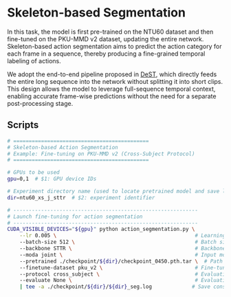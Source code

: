 # Skeleton-based Segmentation

In this task, the model is first pre-trained on the NTU60 dataset and then fine-tuned on the PKU-MMD v2 dataset, updating the entire network. Skeleton-based action segmentation aims to predict the action category for each frame in a sequence, thereby producing a fine-grained temporal labeling of actions.

We adopt the end-to-end pipeline proposed in [DeST](https://github.com/HaoyuJi/LaSA), which directly feeds the entire long sequence into the network without splitting it into short clips. This design allows the model to leverage full-sequence temporal context, enabling accurate frame-wise predictions without the need for a separate post-processing stage.

## Scripts

```bash
# ============================================
# Skeleton-based Action Segmentation
# Example: Fine-tuning on PKU-MMD v2 (Cross-Subject Protocol)
# ============================================

# GPUs to be used
gpu=0,1  # $1: GPU device IDs

# Experiment directory name (used to locate pretrained model and save logs)
dir=ntu60_xs_j_sttr  # $2: experiment identifier

# ------------------------------------------------------------
# Launch fine-tuning for action segmentation
# ------------------------------------------------------------
CUDA_VISIBLE_DEVICES="${gpu}" python action_segmentation.py \
    --lr 0.005 \                                             # Learning rate
    --batch-size 512 \                                       # Batch size
    --backbone STTR \                                        # Backbone architecture 
    --moda joint \                                           # Input modality
    --pretrained ./checkpoint/${dir}/checkpoint_0450.pth.tar \  # Path to pretrained checkpoint
    --finetune-dataset pku_v2 \                              # Fine-tuning dataset 
    --protocol cross_subject \                               # Evaluation protocol: cross-subject split
    --evaluate None \                                        # Evaluation mode: set to None for training
    | tee -a ./checkpoint/${dir}/${dir}_seg.log             # Save console output to log file

```

